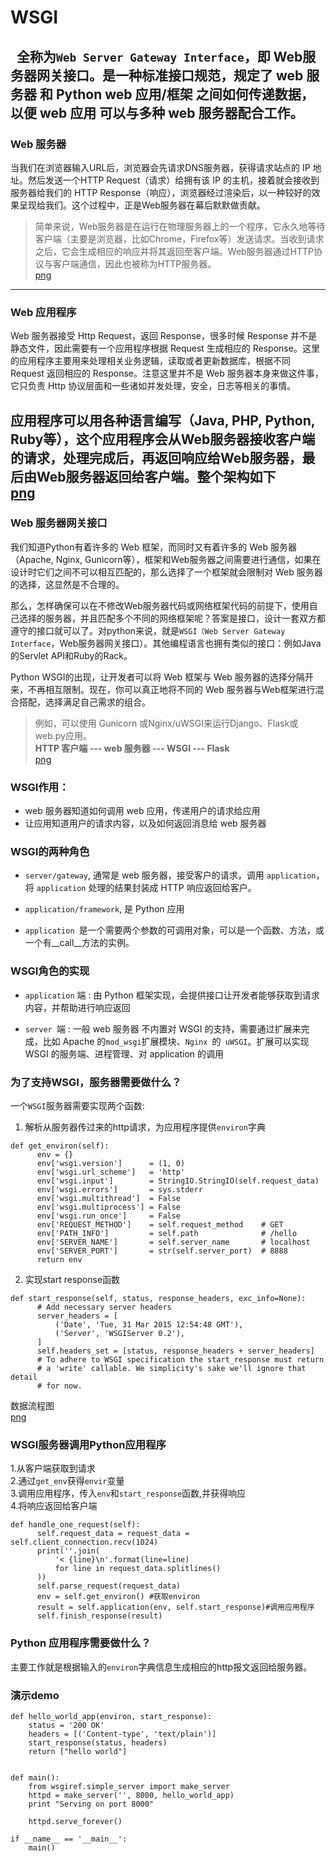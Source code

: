 # WSGI  
&nbsp; 全称为``Web Server Gateway Interface``，即 Web服务器网关接口。是一种标准接口规范，规定了 web 服务器 和 Python web 应用/框架 之间如何传递数据，以便 web 应用 可以与多种 web 服务器配合工作。
----
### Web 服务器  
当我们在浏览器输入URL后，浏览器会先请求DNS服务器，获得请求站点的 IP 地址。然后发送一个HTTP Request（请求）给拥有该 IP 的主机，接着就会接收到服务器给我们的 HTTP Response（响应），浏览器经过渲染后，以一种较好的效果呈现给我们。这个过程中，正是Web服务器在幕后默默做贡献。  
> 简单来说，Web服务器是在运行在物理服务器上的一个程序，它永久地等待客户端（主要是浏览器，比如Chrome，Firefox等）发送请求。当收到请求之后，它会生成相应的响应并将其返回至客户端。Web服务器通过HTTP协议与客户端通信，因此也被称为HTTP服务器。  
[png](https://wx3.sinaimg.cn/mw1024/0071Dyx4gy1fqln0dke43j30qn0dyju5.jpg)
----
### Web 应用程序
Web 服务器接受 Http Request，返回 Response，很多时候 Response 并不是静态文件，因此需要有一个应用程序根据 Request 生成相应的 Response。这里的应用程序主要用来处理相关业务逻辑，读取或者更新数据库，根据不同 Request 返回相应的 Response。注意这里并不是 Web 服务器本身来做这件事，它只负责 Http 协议层面和一些诸如并发处理，安全，日志等相关的事情。

应用程序可以用各种语言编写（Java, PHP, Python, Ruby等），这个应用程序会从Web服务器接收客户端的请求，处理完成后，再返回响应给Web服务器，最后由Web服务器返回给客户端。整个架构如下  
[png](http://xuelangzf-github.qiniudn.com/20160728_forum_design_framework_4.png)
----
### Web 服务器网关接口
我们知道Python有着许多的 Web 框架，而同时又有着许多的 Web 服务器（Apache, Nginx, Gunicorn等），框架和Web服务器之间需要进行通信，如果在设计时它们之间不可以相互匹配的，那么选择了一个框架就会限制对 Web 服务器的选择，这显然是不合理的。

那么，怎样确保可以在不修改Web服务器代码或网络框架代码的前提下，使用自己选择的服务器，并且匹配多个不同的网络框架呢？答案是接口，设计一套双方都遵守的接口就可以了。对python来说，就是``WSGI（Web Server Gateway Interface``，Web服务器网关接口）。其他编程语言也拥有类似的接口：例如Java的Servlet API和Ruby的Rack。

Python WSGI的出现，让开发者可以将 Web 框架与 Web 服务器的选择分隔开来，不再相互限制。现在，你可以真正地将不同的 Web 服务器与Web框架进行混合搭配，选择满足自己需求的组合。  
>例如，可以使用 Gunicorn 或Nginx/uWSGI来运行Django、Flask或web.py应用。  
**HTTP 客户端 --- web 服务器 --- WSGI --- Flask**  
[png](https://wx3.sinaimg.cn/mw1024/0071Dyx4gy1fqlmptrqv5j30ql0kq45i.jpg)

### WSGI作用：

* web 服务器知道如何调用 web 应用，传递用户的请求给应用
*  让应用知道用户的请求内容，以及如何返回消息给 web 服务器

### WSGI的两种角色

* ``server/gateway``, 通常是 web 服务器，接受客户的请求，调用 ``application``，将 ``application`` 处理的结果封装成 HTTP 响应返回给客户。

* ``application/framework``, 是 Python 应用

* ``application ``是一个需要两个参数的可调用对象，可以是一个函数、方法，或一个有__call__方法的实例。

### WSGI角色的实现

* ``application`` 端 : 由 Python 框架实现，会提供接口让开发者能够获取到请求内容，并帮助进行响应返回

* ``server ``端 : 一般 web 服务器 不内置对 WSGI 的支持，需要通过扩展来完成，比如 Apache 的`` mod_wsgi ``扩展模块、``Nginx ``的`` uWSGI``。扩展可以实现 WSGI 的服务端、进程管理、对 application 的调用  

### 为了支持WSGI，服务器需要做什么？

一个``WSGI``服务器需要实现两个函数:  
1. 解析从服务器传过来的http请求，为应用程序提供``environ``字典

```
def get_environ(self):
      env = {}
      env['wsgi.version']      = (1, 0)
      env['wsgi.url_scheme']   = 'http'
      env['wsgi.input']        = StringIO.StringIO(self.request_data)
      env['wsgi.errors']       = sys.stderr
      env['wsgi.multithread']  = False
      env['wsgi.multiprocess'] = False
      env['wsgi.run_once']     = False
      env['REQUEST_METHOD']    = self.request_method    # GET
      env['PATH_INFO']         = self.path              # /hello
      env['SERVER_NAME']       = self.server_name       # localhost
      env['SERVER_PORT']       = str(self.server_port)  # 8888
      return env
```  
2. 实现start response函数  
```
def start_response(self, status, response_headers, exc_info=None):
      # Add necessary server headers
      server_headers = [
          ('Date', 'Tue, 31 Mar 2015 12:54:48 GMT'),
          ('Server', 'WSGIServer 0.2'),
      ]
      self.headers_set = [status, response_headers + server_headers]
      # To adhere to WSGI specification the start_response must return
      # a 'write' callable. We simplicity's sake we'll ignore that detail
      # for now.
```
数据流程图  
[png](https://wx2.sinaimg.cn/mw690/0071Dyx4gy1fqmi9e1quij30k00ejaab.jpg)
### WSGI服务器调用Python应用程序
1.从客户端获取到请求  
2.通过``get_env``获得``envir``变量  
3.调用应用程序，传入``env``和``start_response``函数,并获得响应  
4.将响应返回给客户端  
```
def handle_one_request(self):
      self.request_data = request_data = self.client_connection.recv(1024)
      print(''.join(
          '< {line}\n'.format(line=line)
          for line in request_data.splitlines()
      ))
      self.parse_request(request_data)
      env = self.get_environ() #获取environ
      result = self.application(env, self.start_response)#调用应用程序
      self.finish_response(result)
```

### Python 应用程序需要做什么？
主要工作就是根据输入的``environ``字典信息生成相应的http报文返回给服务器。
### 演示demo
```
def hello_world_app(environ, start_response):
    status = '200 OK'
    headers = [('Content-type', 'text/plain')]
    start_response(status, headers)
    return ["hello world"]


def main():
    from wsgiref.simple_server import make_server
    httpd = make_server('', 8000, hello_world_app)
    print "Serving on port 8000"
   
    httpd.serve_forever()

if __name__ == '__main__':
    main()
```





